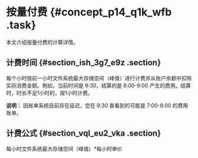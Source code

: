 # 按量付费 {#concept_p14_q1k_wfb .task}

本文介绍按量付费的计算详情。

## 计费时间 {#section_ish_3g7_e9z .section}

每个小时按前一小时文件系统最大存储空间（峰值）进行计费并从账户余额中扣除实际消费金额。例如，当前时间是 9:30，结算的是 8:00-9:00 产生的费用。结算时，时长不足1小时的，按1小时计费。

**说明：** 因账单系统目前存在延迟，您在 9:30 查看到的可能是 7:00-8:00 的费用账单。

## 计费公式 {#section_vql_eu2_vka .section}

每小时文件系统最大存储空间（峰值）\*每小时单价

